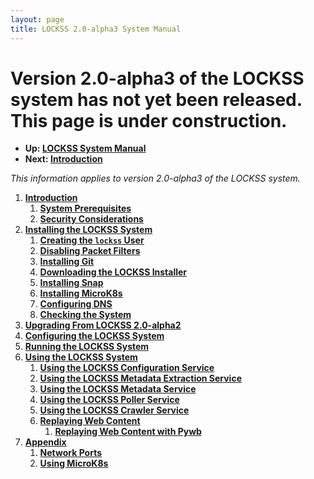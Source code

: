 ```yaml
---
layout: page
title: LOCKSS 2.0-alpha3 System Manual
---
```


# Version 2.0-alpha3 of the LOCKSS system has not yet been released. This page is under construction.

*   **Up: [LOCKSS System Manual](..)**
*   **Next: [Introduction](introduction)**

*This information applies to version 2.0-alpha3 of the LOCKSS system.*

1.  [**Introduction**](introduction)
    1.  [**System Prerequisites**](introduction/prerequisites)
    1.  [**Security Considerations**](introduction/security)
1.  [**Installing the LOCKSS System**](installing)
    1.  [**Creating the `lockss` User**](installing/user)
    1.  [**Disabling Packet Filters**](installing/firewall)
    1.  [**Installing Git**](installing/git)
    1.  [**Downloading the LOCKSS Installer**](installing/lockss-installer)
    1.  [**Installing Snap**](installing/snap)
    1.  [**Installing MicroK8s**](installing/microk8s)
    1.  [**Configuring DNS**](installing/dns)
    1.  [**Checking the System**](installing/check-sys)
1.  [**Upgrading From LOCKSS 2.0-alpha2**](upgrading)
1.  [**Configuring the LOCKSS System**](configuring)
1.  [**Running the LOCKSS System**](running)
1.  [**Using the LOCKSS System**](using)
    1.  [**Using the LOCKSS Configuration Service**](using/configuration)
    1.  [**Using the LOCKSS Metadata Extraction Service**](using/metadata-extraction)
    1.  [**Using the LOCKSS Metadata Service**](using/metadata-service)
    1.  [**Using the LOCKSS Poller Service**](using/poller)
    1.  [**Using the LOCKSS Crawler Service**](using/crawler)
    1.  [**Replaying Web Content**](using)
        1.  [**Replaying Web Content with Pywb**](using/pywb)
1.  [**Appendix**](appendix)
    1.  [**Network Ports**](appendix/ports)
    1.  [**Using MicroK8s**](appendix/microk8s)
